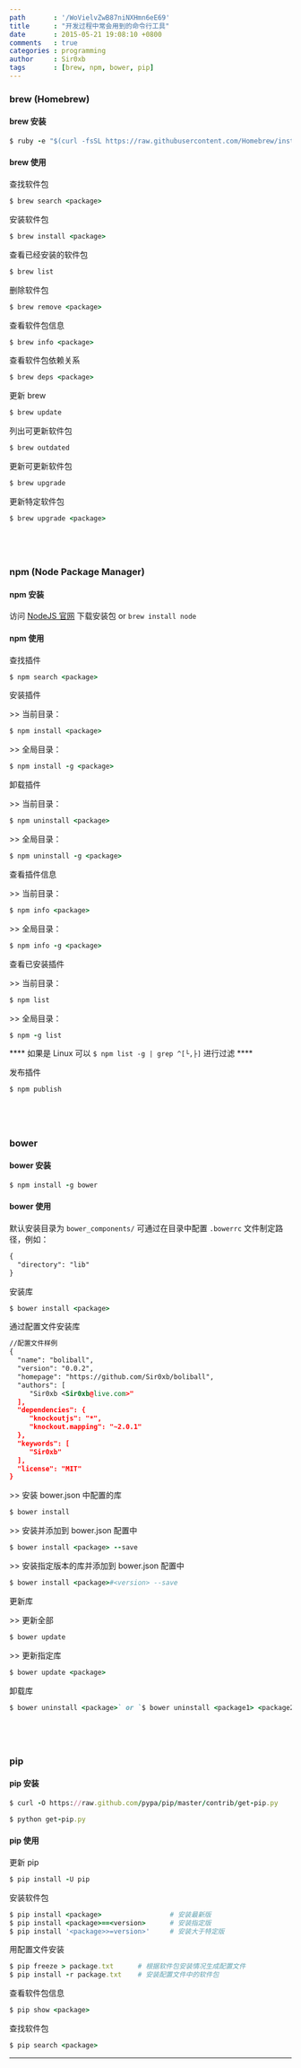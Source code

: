 ```yaml
---
path       : '/WoVielvZwB87niNXHmn6eE69'
title      : "开发过程中常会用到的命令行工具"
date       : 2015-05-21 19:08:10 +0800
comments   : true
categories : programming
author     : Sir0xb
tags       : [brew, npm, bower, pip]
---
```


### brew (Homebrew)

#### brew 安装

``` ruby
$ ruby -e "$(curl -fsSL https://raw.githubusercontent.com/Homebrew/install/master/install)"
```

#### brew 使用

查找软件包

``` ruby
$ brew search <package>
```

<!--more-->

安装软件包

``` ruby
$ brew install <package>
```

查看已经安装的软件包

``` ruby
$ brew list
```

删除软件包

``` ruby
$ brew remove <package>
```

查看软件包信息

``` ruby
$ brew info <package>
```

查看软件包依赖关系

``` ruby
$ brew deps <package>
```

更新 brew

``` ruby
$ brew update
```

列出可更新软件包

``` ruby
$ brew outdated
```

更新可更新软件包

``` ruby
$ brew upgrade
```

更新特定软件包

``` ruby
$ brew upgrade <package>
```

## &nbsp;

### npm (Node Package Manager)

#### npm 安装

访问 <a target="_blank" href="https://nodejs.org/">NodeJS 官网</a> 下载安装包  or  `brew install node`

#### npm 使用

查找插件

``` ruby
$ npm search <package>
```

安装插件

&gt;&gt; 当前目录：

``` ruby
$ npm install <package>
```

&gt;&gt; 全局目录：

``` ruby
$ npm install -g <package>
```

卸载插件

&gt;&gt; 当前目录：

``` ruby
$ npm uninstall <package>
```

&gt;&gt; 全局目录：

``` ruby
$ npm uninstall -g <package>
```

查看插件信息

&gt;&gt; 当前目录：

``` ruby
$ npm info <package>
```

&gt;&gt; 全局目录：

``` ruby
$ npm info -g <package>
```

查看已安装插件

&gt;&gt; 当前目录：

``` ruby
$ npm list
```

&gt;&gt; 全局目录：

``` ruby
$ npm -g list
```

**** 如果是 Linux 可以 `$ npm list -g | grep ^[└,├]` 进行过滤 ****

发布插件

``` ruby
$ npm publish
```

## &nbsp;

### bower

#### bower 安装

``` ruby
$ npm install -g bower
```

#### bower 使用

默认安装目录为 `bower_components/`
可通过在目录中配置 `.bowerrc` 文件制定路径，例如：

``` xml
{
  "directory": "lib"
}
```

安装库

``` ruby
$ bower install <package>
```

通过配置文件安装库

``` xml
//配置文件样例
{
  "name": "boliball",
  "version": "0.0.2",
  "homepage": "https://github.com/Sir0xb/boliball",
  "authors": [
     "Sir0xb <Sir0xb@live.com>"
  ],
  "dependencies": {
     "knockoutjs": "*",
     "knockout.mapping": "~2.0.1"
  },
  "keywords": [
     "Sir0xb"
  ],
  "license": "MIT"
}
```

&gt;&gt; 安装 bower.json 中配置的库

``` ruby
$ bower install
```

&gt;&gt; 安装并添加到 bower.json 配置中

``` ruby
$ bower install <package> --save
```

&gt;&gt; 安装指定版本的库并添加到 bower.json 配置中

``` ruby
$ bower install <package>#<version> --save
```

更新库

&gt;&gt; 更新全部

``` ruby
$ bower update
```

&gt;&gt; 更新指定库

``` ruby
$ bower update <package>
```


卸载库

``` ruby
$ bower uninstall <package>` or `$ bower uninstall <package1> <package2> <package3>
```

## &nbsp;

### pip

#### pip 安装

``` ruby
$ curl -O https://raw.github.com/pypa/pip/master/contrib/get-pip.py

$ python get-pip.py
```

#### pip 使用

更新 pip

``` ruby
$ pip install -U pip
```

安装软件包

``` ruby
$ pip install <package>                 # 安装最新版
$ pip install <package>==<version>      # 安装指定版
$ pip install '<package>>=version>'     # 安装大于特定版
```

用配置文件安装

``` ruby
$ pip freeze > package.txt      # 根据软件包安装情况生成配置文件
$ pip install -r package.txt    # 安装配置文件中的软件包
```

查看软件包信息

``` ruby
$ pip show <package>
```

查找软件包

``` ruby
$ pip search <package>
```

***
